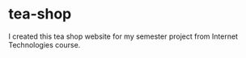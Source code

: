 # tea-shop
I created this tea shop website for my semester project from Internet Technologies course.
